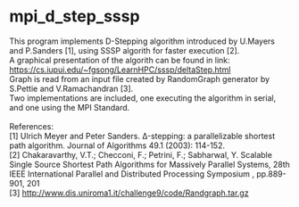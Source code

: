 # mpi_d_step_sssp
This program implements D-Stepping algorithm introduced by U.Mayers and P.Sanders [1], using SSSP algorith for faster execution [2].
<br>
A graphical presentation of the algorith can be found in link:
<br>
  https://cs.iupui.edu/~fgsong/LearnHPC/sssp/deltaStep.html
<br>
Graph is read from an input file created by RandomGraph generator by S.Pettie and V.Ramachandran [3].
<br>
Two implementations are included, one executing the algorithm in serial, and one using the MPI Standard.
<br>
<br>
References:
<br>
[1] Ulrich Meyer and Peter Sanders. Δ-stepping: a parallelizable shortest path algorithm. Journal of
Algorithms 49.1 (2003): 114-152.
<br>
[2] Chakaravarthy, V.T.; Checconi, F.; Petrini, F.; Sabharwal, Y. Scalable Single Source Shortest Path
Algorithms for Massively Parallel Systems, 28th IEEE International Parallel and Distributed Processing
Symposium , pp.889-901, 201
<br>
[3] http://www.dis.uniroma1.it/challenge9/code/Randgraph.tar.gz
